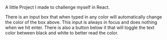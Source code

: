 A little Project I made to challenge myself in React. 

There is an input box that when typed in any color will automatically change the color of the box above. This input is always in focus and does nothing when we hit enter. 
There is also a button below it that will toggle the text color between black and white to better read the color. 
